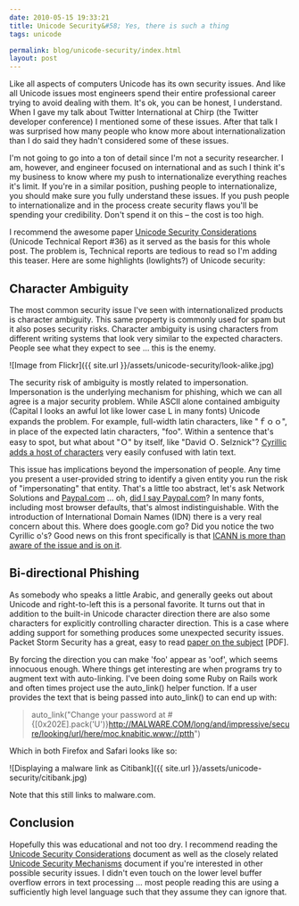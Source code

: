 ```yaml
---
date: 2010-05-15 19:33:21
title: Unicode Security&#58; Yes, there is such a thing
tags: unicode

permalink: blog/unicode-security/index.html
layout: post
---
```


Like all aspects of computers Unicode has its own security issues. And like
all Unicode issues most engineers spend their entire professional career
trying to avoid dealing with them. It's ok, you can be honest, I understand.
When I gave my talk about Twitter International at Chirp (the Twitter
developer conference) I mentioned some of these issues. After that talk I was
surprised how many people who know more about internationalization than I do
said they hadn't considered some of these issues.

I'm not going to go into a ton of detail since I'm not a security researcher.
I am, however, and engineer focused on international and as such I think it's
my business to know where my push to internationalize everything reaches it's
limit. If you're in a similar position, pushing people to internationalize,
you should make sure you fully understand these issues. If you push people to
internationalize and in the process create security flaws you'll be spending
your credibility. Don't spend it on this – the cost is too high.

I recommend the awesome paper [Unicode Security Considerations](http://www.unicode.org/reports/tr36/) (Unicode Technical
Report #36) as it served as the basis for this whole post. The problem is,
Technical reports are tedious to read so I'm adding this teaser. Here are some
highlights (lowlights?) of Unicode security:

## Character Ambiguity

The most common security issue I've seen with internationalized products is
character ambiguity. This same property is commonly used for spam but it also
poses security risks. Character ambiguity is using characters from different
writing systems that look very similar to the expected characters. People see
what they expect to see … this is the enemy.

![Image from Flickr]({{ site.url }}/assets/unicode-security/look-alike.jpg)

The security risk of ambiguity is mostly related to impersonation.
Impersonation is the underlying mechanism for phishing, which we can all agree
is a major security problem. While ASCII alone contained ambiguity (Capital I
looks an awful lot like lower case L in many fonts) Unicode expands the
problem. For example, full-width latin characters, like "ｆｏｏ", in place of the
expected latin characters, "foo". Within a sentence that's easy to spot, but
what about "Ｏ" by itself, like "David Ｏ. Selznick"? [Cyrillic adds a host of characters](http://www.fileformat.info/info/unicode/block/cyrillic/utf8test.htm) very easily confused with latin text.

This issue has implications beyond the impersonation of people. Any time you
present a user-provided string to identify a given entity you run the risk of
"impersonating" that entity. That's a little too abstract, let's ask Network
Solutions and [PaypaI.com](http://paypai.com) … oh, [did I say PaypaI.com](http://www.zdnet.co.uk/news/security-management/2000/07/24/paypal-alert-beware-the-paypai-scam-2080344/)? In many fonts, including most browser
defaults, that's almost indistinguishable. With the introduction of
International Domain Names (IDN) there is a very real concern about this.
Where does gооgle.com go? Did you notice the two Cyrillic о's? Good news on
this front specifically is that [ICANN is more than aware of the issue and is on it](http://www.ripe.net/ripe/meetings/ripe-52/presentations/ripe52-dns-ican-idn.pdf).

## Bi-directional Phishing

As somebody who speaks a little Arabic, and generally geeks out about Unicode
and right-to-left this is a personal favorite. It turns out that in addition
to the built-in Unicode character direction there are also some characters for
explicitly controlling character direction. This is a case where adding
support for something produces some unexpected security issues. Packet Storm
Security has a great, easy to read [paper on the subject](http://packetstormsecurity.org/papers/general/righttoleften-override.pdf) [PDF].

By forcing the direction you can make 'foo' appear as 'oof', which seems
innocuous enough. Where things get interesting are when programs try to
augment text with auto-linking. I've been doing some Ruby on Rails work and
often times project use the auto_link() helper function. If a user provides
the text that is being passed into auto_link() to can end up with:

> auto_link("Change your password at #{[0x202E].pack('U')}http://MALWARE.COM/long/and/impressive/secure/looking/url/here/moc.knabitic.www://ptth")

Which in both Firefox and Safari looks like so:

![Displaying a malware link as Citibank]({{ site.url }}/assets/unicode-security/citibank.jpg)

Note that this still links to malware.com.

## Conclusion

Hopefully this was educational and not too dry. I recommend reading the
[Unicode Security Considerations](http://www.unicode.org/reports/tr36/)
document as well as the closely related [Unicode Security Mechanisms](http://www.unicode.org/reports/tr39/) document if you're
interested in other possible security issues. I didn't even touch on the lower
level buffer overflow errors in text processing … most people reading this are
using a sufficiently high level language such that they assume they can ignore
that.


